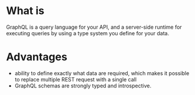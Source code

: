 

# What is 

GraphQL is a query language for your API, and a server-side runtime for executing queries by using a type system you define for your data.

# Advantages

- ability to define exactly what data are required, which makes it possible to replace multiple REST request with a single call
- GraphQL schemas are strongly typed and introspective.